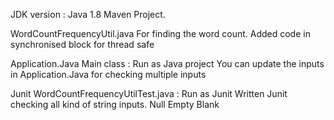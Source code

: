 JDK version : Java 1.8
Maven Project.

 

WordCountFrequencyUtil.java 
For finding the word count.
Added code in synchronised block for thread safe 

Application.Java 
Main class : Run as Java project
You can update the inputs in Application.Java for checking multiple inputs


Junit
WordCountFrequencyUtilTest.java : Run as Junit
Written Junit checking all kind of string inputs.
Null
Empty
Blank
